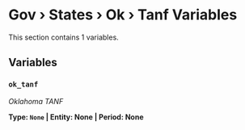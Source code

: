 # Gov › States › Ok › Tanf Variables

This section contains 1 variables.

## Variables

### `ok_tanf`
*Oklahoma TANF*

**Type: `None` | Entity: None | Period: None**
